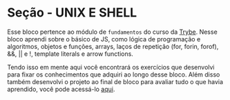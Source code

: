 # Seção - UNIX E SHELL

Esse bloco pertence ao módulo de `fundamentos` do curso da [Trybe](https://www.betrybe.com/). Nesse bloco aprendi sobre o básico de JS, como lógica de programação e algoritmos, objetos e funções, arrays, laços de repetição (for, forin, forof), &&, || e !, template literals e arrow functions.

Tendo isso em mente aqui você encontrará os exercícios que desenvolvi para fixar os conhecimentos que adquiri ao longo desse bloco. Além disso também desenvolvi o projeto ao final de bloco para avaliar tudo o que havia aprendido, você pode acessá-lo [aqui](linkProjetoDoBloco).
